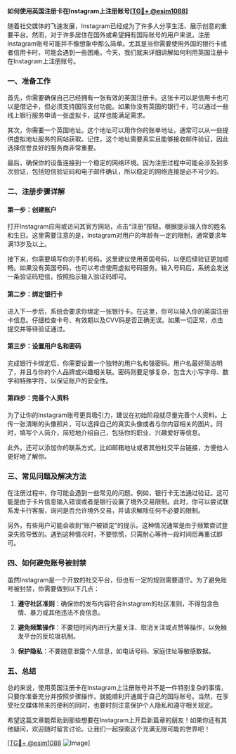 **如何使用英国注册卡在Instagram上注册账号[[TG💪+ @esim1088](https://t.me/s/esim1088)]**

随着社交媒体的飞速发展，Instagram已经成为了许多人分享生活、展示创意的重要平台。然而，对于许多居住在国外或希望拥有国际账号的用户来说，注册Instagram账号可能并不像想象中那么简单。尤其是当你需要使用外国的银行卡或者信用卡时，可能会遇到一些困难。今天，我们就来详细讲解如何利用英国注册卡在Instagram上注册账号。

### 一、准备工作

首先，你需要确保自己已经拥有一张有效的英国注册卡。这张卡可以是信用卡也可以是借记卡，但必须支持国际支付功能。如果你没有英国的银行卡，可以通过一些线上银行服务申请一张虚拟卡，这样也能满足需求。

其次，你需要一个英国地址。这个地址可以用作你的账单地址，通常可以从一些提供虚拟地址服务的网站获取。记住，这个地址需要真实且能够接收邮件验证，因此选择信誉良好的服务商非常重要。

最后，确保你的设备连接到一个稳定的网络环境。因为注册过程中可能会涉及到多次验证，包括短信验证码和电子邮件确认，所以稳定的网络连接是必不可少的。

### 二、注册步骤详解

#### 第一步：创建账户

打开Instagram应用或访问其官方网站，点击“注册”按钮。根据提示输入你的姓名和生日。这里需要注意的是，Instagram对用户的年龄有一定的限制，通常要求年满13岁及以上。

接下来，你需要填写你的手机号码。这里建议使用英国号码，以便后续验证更加顺畅。如果没有英国号码，也可以考虑使用虚拟号码服务。输入号码后，系统会发送一条验证码短信，按照指示输入验证码即可。

#### 第二步：绑定银行卡

进入下一步后，系统会要求你绑定一张银行卡。在这里，你可以输入你的英国注册卡信息。仔细检查卡号、有效期以及CVV码是否正确无误。如果一切正常，点击提交并等待验证通过。

#### 第三步：设置用户名和密码

完成银行卡绑定后，你需要设置一个独特的用户名和强密码。用户名最好简洁明了，并且与你的个人品牌或兴趣相关联。密码则要足够复杂，包含大小写字母、数字和特殊字符，以保证账户的安全性。

#### 第四步：完善个人资料

为了让你的Instagram账号更具吸引力，建议在初始阶段就尽量完善个人资料。上传一张清晰的头像照片，可以选择自己的真实头像或者与你内容相关的图片。同时，填写个人简介，简短地介绍自己，包括你的职业、兴趣爱好等信息。

此外，还可以添加你的联系方式，比如邮箱地址或者其他社交平台链接，方便他人更好地了解你。

### 三、常见问题及解决方法

在注册过程中，你可能会遇到一些常见的问题。例如，银行卡无法通过验证。这可能是由于卡片信息输入错误或者是银行设置了境外交易限制。此时，你可以尝试联系发卡行客服，询问是否允许境外交易，并请求解除任何不必要的限制。

另外，有些用户可能会收到“账户被锁定”的提示。这种情况通常是由于频繁尝试登录失败导致的。遇到这种情况时，不要惊慌，只需耐心等待一段时间后再重试即可。

### 四、如何避免账号被封禁

虽然Instagram是一个开放的社交平台，但也有一定的规则需要遵守。为了避免账号被封禁，你需要做到以下几点：

1. **遵守社区准则**：确保你的发布内容符合Instagram的社区准则，不得包含色情、暴力或其他违法不良信息。
   
2. **避免频繁操作**：不要短时间内进行大量关注、取消关注或点赞等操作，以免触发平台的反垃圾机制。
   
3. **保护隐私**：不要随意泄露个人信息，如电话号码、家庭住址等敏感数据。

### 五、总结

总的来说，使用英国注册卡在Instagram上注册账号并不是一件特别复杂的事情，只要你准备充分并按照步骤操作，就能顺利开通属于自己的国际账号。当然，在享受社交媒体带来的便利的同时，也要时刻注意保护个人隐私和遵守相关规定。

希望这篇文章能帮助到那些想要在Instagram上开启新篇章的朋友！如果你还有其他疑问，欢迎随时留言讨论。让我们一起探索这个充满无限可能的世界吧！

[[TG💪+ @esim1088](https://t.me/s/esim1088) ![Image](https://i.postimg.cc/4NQfJmqS/Snipaste-2025-05-13-00-14-12.png)]